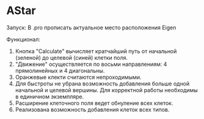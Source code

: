 # AStar
Запуск:
В .pro прописать актуальное место расположения Eigen

Функционал:
1. Кнопка "Calculate" вычисляет кратчайший путь от начальной (зеленой) до целевой (синей) клетки поля. 
2. "Движение" осуществляется по восьми направлениям: 4 прямолинейных и 4 диагональны.
3. Оранжевые клекти считаются непроходимыми. 
4. Для быстроты не убрана возможность добавления больше одной начальной и целевой вершины. Для корректной работы необходимы в единичном экземпляре.
5. Расширение клеточного поля ведет обнуление всех клеток.
6. Реализована возможность добавления клеток всех типов. 
